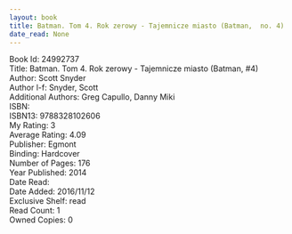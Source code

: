 ```yaml
---
layout: book
title: Batman. Tom 4. Rok zerowy - Tajemnicze miasto (Batman,  no. 4)
date_read: None
---
```


Book Id: 24992737<br />
Title: Batman. Tom 4. Rok zerowy - Tajemnicze miasto (Batman, #4)<br />
Author: Scott Snyder<br />
Author l-f: Snyder, Scott<br />
Additional Authors: Greg Capullo, Danny Miki<br />
ISBN: <br />
ISBN13: 9788328102606<br />
My Rating: 3<br />
Average Rating: 4.09<br />
Publisher: Egmont<br />
Binding: Hardcover<br />
Number of Pages: 176<br />
Year Published: 2014<br />
Date Read: <br />
Date Added: 2016/11/12<br />
Exclusive Shelf: read<br />
Read Count: 1<br />
Owned Copies: 0<br />

